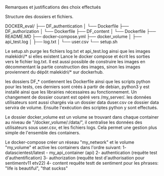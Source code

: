 Remarques et justifications des choix effectués

Structure des dossiers et fichiers. 

DOCKER_eval/
├── DF_authentication
│   └── Dockerfile
├── DF_authorization
│   └── Dockerfile
├── DF_content
│   └── Dockerfile
├── README.MD
├── docker-compose.yml
├── docker_volume
│   ├── api_test.log
│   ├── log.txt
│   └── user.csv
└── setup.sh

Le setup.sh purge les fichiers log.txt et api_test.log ainsi que les images malekidri/* si elles existent
Lance le docker compose et écrit les sorties vers le fichier log.txt. 
Il est aussi possible de construire les images en décommentant la partie construction des images, sinon les images proviennent du dépôt malekidri/* sur dockerhub. 

les dossiers DF_* contiennent les Dockerfile ainsi que les scripts python pour les tests, ces derniers sont créés à partir de debian, python3 y est installé ainsi que les librairies nécessaires au fonctionnement. Un changement de dossier courant est opéré vers /my_server/.
les données utilisateurs sont aussi chargés via un dossier data duser.csv ce dossier data servira de volume. Ensuite l'exécution des scriptes python y sont effectués. 

Le dossier docker_volume est un volume se trouvant dans chaque container au niveau de "/docker_volume/:/data/", il centralise les données des utilisateurs sous user.csv, et les fichiers logs. Cela permet une gestion plus simple de l'ensemble des containers. 

Le docker-compose créer un réseau "my_network" et le volume "my_volume" et active les containers dans l'ordre suivant: 
1- datascientest/latest - my_api_container (api)
2- authentication (requête test d'authentification)
3- authorization (requête test d'authorisation pour sentimentv11 etv22)
4- content requête testt de sentiment pour les phrases: "life is beautiful", "that suckss"





